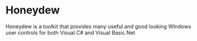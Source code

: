 # Honeydew
Honeydew is a toolkit that provides many useful and good looking WIndows user controls for both Visual C# and  Visual Basic.Net
